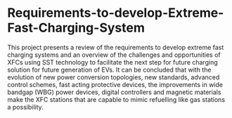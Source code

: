 # Requirements-to-develop-Extreme-Fast-Charging-System
This project presents a review of the requirements to develop extreme fast charging systems and an overview of the challenges and opportunities of XFCs using SST technology to facilitate the next step for future charging solution for future generation of EVs.
It can be concluded that with the evolution of new power conversion topologies, new standards, advanced control schemes, fast acting protective devices, the improvements in wide bandgap (WBG) power devices, digital controllers and magnetic materials make the XFC stations that are capable to mimic refuelling like gas stations a possibility.
